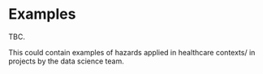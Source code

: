# Examples

TBC.

This could contain examples of hazards applied in healthcare contexts/ in projects by the data science team.
